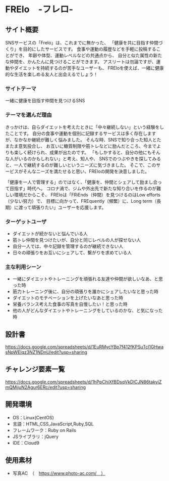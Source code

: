 # FRElo　-フレロ-
## サイト概要
SNSサービスの「Frelo」は、これまでに無かった、
「健康を共に目指す仲間づくり」を目的にしたサービスです。
食事や運動の履歴などを手軽に投稿することができ、
年齢や体型、運動レベルなどの共通点から、
自分と似た属性の新たな仲間を、かんたんに見つけることができます。
アスリートは勿論ですが、運動やダイエットを持続するのが苦手なユーザーも、
FREloを使えば、一緒に健康的な生活を楽しめる友人と出会えるでしょう！

### サイトテーマ
一緒に健康を目指す仲間を見つけるSNS

### テーマを選んだ理由
きっかけは、自らダイエットを考えたときに「中々継続しない」という経験をしたことです。
自分の食事や運動を個別に記録するサービスは多く存在しますが、なかなか継続が難しく悩みました。
そんな時、SNSで知り合った知人とたまたま意気投合し、
お互いに糖質制限や筋トレなどに励んだところ、今までよりも楽しく続けられ、成果が出たのです。
「もしかすると、自分の他にもそんな人がいるのかもしれない」と考え、知人や、
SNSでのつぶやきを探してみると、一人で継続するのが難しいというニーズに気づきました。
そこで、このサービスがそんなニーズを満たせると思い、FREloの開発を決意しました。

「健康を一人で管理する」のではなく、「健康を、仲間とシェアして励まし合って目指す」時代へ。
コロナ渦で、ジムや外出先で新たな知り合いを作るのが難しい環境だからこそ、
FREloは「FRiEnds（仲間）を見つけるのはLow efforts（少ない努力）で、
目標に向かって、FREquently（頻繁）に、Long term（長期）に渡って頑張りたい」ユーザーを応援します。

### ターゲットユーザ
- ダイエットが続かないと悩んでいる人
- 筋トレ仲間を見つけたいが、自分と同じレベルの人が探せない人
- 自分一人では、中々記録を管理するのが継続できない人
- 日々の頑張りをお互いにシェアして、繋がりを求めている人

### 主な利用シーン
- 一緒にダイエットやトレーニングを頑張れる友達や仲間が欲しいなあ、と思った時
- 筋力トレーニング後に、自分の頑張りを誰かにシェアしたいなと思った時
- ダイエットのモチベーションを上げたいなあと思った時
- 栄養バランス考えた食事の写真を自慢したい！と思った時
- 他の人がどんなダイエットやトレーニングをしているのかな、と気になった時

## 設計書
https://docs.google.com/spreadsheets/d/1EuRMycYBp7f412fKPSuTcl1GHwasNpWElqz3NZ1NDnU/edit?usp=sharing

## チャレンジ要素一覧
https://docs.google.com/spreadsheets/d/1hPpChiXfBDsqVkDlCJN86takyiZmQMjjuN2Agur6ERc/edit?usp=sharing

## 開発環境
- OS：Linux(CentOS)
- 言語：HTML,CSS,JavaScript,Ruby,SQL
- フレームワーク：Ruby on Rails
- JSライブラリ：jQuery
- IDE：Cloud9

## 使用素材
- 写真AC　（　https://www.photo-ac.com/　）
